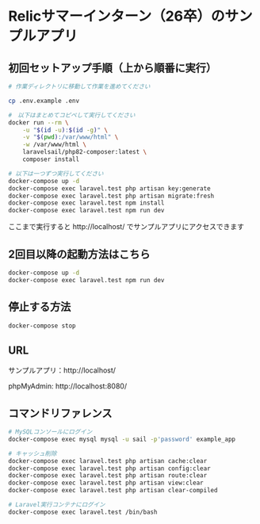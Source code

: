 # Relicサマーインターン（26卒）のサンプルアプリ

## 初回セットアップ手順（上から順番に実行）

```sh
# 作業ディレクトリに移動して作業を進めてください 

cp .env.example .env

#　以下はまとめてコピペして実行してください
docker run --rm \
    -u "$(id -u):$(id -g)" \
    -v "$(pwd):/var/www/html" \
    -w /var/www/html \
    laravelsail/php82-composer:latest \
    composer install

# 以下は一つずつ実行してください
docker-compose up -d
docker-compose exec laravel.test php artisan key:generate
docker-compose exec laravel.test php artisan migrate:fresh
docker-compose exec laravel.test npm install
docker-compose exec laravel.test npm run dev
```

ここまで実行すると http://localhost/ でサンプルアプリにアクセスできます

## 2回目以降の起動方法はこちら

```sh
docker-compose up -d
docker-compose exec laravel.test npm run dev
```

## 停止する方法

```sh
docker-compose stop
```

## URL
サンプルアプリ：http://localhost/

phpMyAdmin: http://localhost:8080/

## コマンドリファレンス

```sh
# MySQLコンソールにログイン
docker-compose exec mysql mysql -u sail -p'password' example_app

# キャッシュ削除
docker-compose exec laravel.test php artisan cache:clear
docker-compose exec laravel.test php artisan config:clear
docker-compose exec laravel.test php artisan route:clear
docker-compose exec laravel.test php artisan view:clear
docker-compose exec laravel.test php artisan clear-compiled

# Laravel実行コンテナにログイン
docker-compose exec laravel.test /bin/bash
```